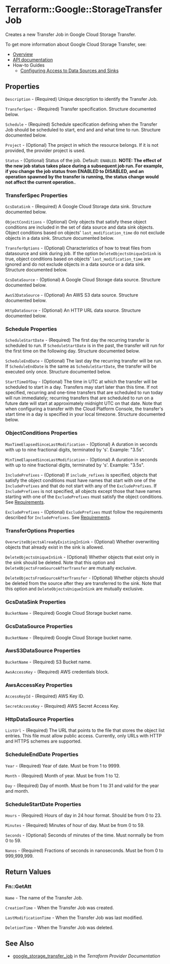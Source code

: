 # Terraform::Google::StorageTransferJob

Creates a new Transfer Job in Google Cloud Storage Transfer.

To get more information about Google Cloud Storage Transfer, see:

* [Overview](https://cloud.google.com/storage-transfer/docs/overview)
* [API documentation](https://cloud.google.com/storage-transfer/docs/reference/rest/v1/transferJobs#TransferJob)
* How-to Guides
    * [Configuring Access to Data Sources and Sinks](https://cloud.google.com/storage-transfer/docs/configure-access)

## Properties

`Description` - (Required) Unique description to identify the Transfer Job.

`TransferSpec` - (Required) Transfer specification. Structure documented below.

`Schedule` - (Required) Schedule specification defining when the Transfer Job should be scheduled to start, end and and what time to run. Structure documented below.

`Project` - (Optional) The project in which the resource belongs. If it is not provided, the provider project is used.

`Status` - (Optional) Status of the job. Default: `ENABLED`. **NOTE: The effect of the new job status takes place during a subsequent job run. For example, if you change the job status from ENABLED to DISABLED, and an operation spawned by the transfer is running, the status change would not affect the current operation.**.

### TransferSpec Properties

`GcsDataSink` - (Required) A Google Cloud Storage data sink. Structure documented below.

`ObjectConditions` - (Optional) Only objects that satisfy these object conditions are included in the set of data source and data sink objects. Object conditions based on objects' `last_modification_time` do not exclude objects in a data sink. Structure documented below.

`TransferOptions` - (Optional) Characteristics of how to treat files from datasource and sink during job. If the option `DeleteObjectsUniqueInSink` is true, object conditions based on objects' `last_modification_time` are ignored and do not exclude objects in a data source or a data sink. Structure documented below.

`GcsDataSource` - (Optional) A Google Cloud Storage data source. Structure documented below.

`AwsS3DataSource` - (Optional) An AWS S3 data source. Structure documented below.

`HttpDataSource` - (Optional) An HTTP URL data source. Structure documented below.

### Schedule Properties

`ScheduleStartDate` - (Required) The first day the recurring transfer is scheduled to run. If `ScheduleStartDate` is in the past, the transfer will run for the first time on the following day. Structure documented below.

`ScheduleEndDate` - (Optional) The last day the recurring transfer will be run. If `ScheduleEndDate` is the same as `ScheduleStartDate`, the transfer will be executed only once. Structure documented below.

`StartTimeOfDay` - (Optional) The time in UTC at which the transfer will be scheduled to start in a day. Transfers may start later than this time. If not specified, recurring and one-time transfers that are scheduled to run today will run immediately; recurring transfers that are scheduled to run on a future date will start at approximately midnight UTC on that date. Note that when configuring a transfer with the Cloud Platform Console, the transfer's start time in a day is specified in your local timezone. Structure documented below.

### ObjectConditions Properties

`MaxTimeElapsedSinceLastModification` - (Optional) A duration in seconds with up to nine fractional digits, terminated by 's'. Example: "3.5s".

`MinTimeElapsedSinceLastModification` - (Optional) A duration in seconds with up to nine fractional digits, terminated by 's'. Example: "3.5s".

`IncludePrefixes` - (Optional) If `include_refixes` is specified, objects that satisfy the object conditions must have names that start with one of the `IncludePrefixes` and that do not start with any of the `ExcludePrefixes`. If `IncludePrefixes` is not specified, all objects except those that have names starting with one of the `ExcludePrefixes` must satisfy the object conditions. See [Requirements](https://cloud.google.com/storage-transfer/docs/reference/rest/v1/TransferSpec#ObjectConditions).

`ExcludePrefixes` - (Optional) `ExcludePrefixes` must follow the requirements described for `IncludePrefixes`. See [Requirements](https://cloud.google.com/storage-transfer/docs/reference/rest/v1/TransferSpec#ObjectConditions).

### TransferOptions Properties

`OverwriteObjectsAlreadyExistingInSink` - (Optional) Whether overwriting objects that already exist in the sink is allowed.

`DeleteObjectsUniqueInSink` - (Optional) Whether objects that exist only in the sink should be deleted. Note that this option and `DeleteObjectsFromSourceAfterTransfer` are mutually exclusive.

`DeleteObjectsFromSourceAfterTransfer` - (Optional) Whether objects should be deleted from the source after they are transferred to the sink. Note that this option and `DeleteObjectsUniqueInSink` are mutually exclusive.

### GcsDataSink Properties

`BucketName` - (Required) Google Cloud Storage bucket name.

### GcsDataSource Properties

`BucketName` - (Required) Google Cloud Storage bucket name.

### AwsS3DataSource Properties

`BucketName` - (Required) S3 Bucket name.

`AwsAccessKey` - (Required) AWS credentials block.

### AwsAccessKey Properties

`AccessKeyId` - (Required) AWS Key ID.

`SecretAccessKey` - (Required) AWS Secret Access Key.

### HttpDataSource Properties

`ListUrl` - (Required) The URL that points to the file that stores the object list entries. This file must allow public access. Currently, only URLs with HTTP and HTTPS schemes are supported.

### ScheduleEndDate Properties

`Year` - (Required) Year of date. Must be from 1 to 9999.

`Month` - (Required) Month of year. Must be from 1 to 12.

`Day` - (Required) Day of month. Must be from 1 to 31 and valid for the year and month.

### ScheduleStartDate Properties

`Hours` - (Required) Hours of day in 24 hour format. Should be from 0 to 23.

`Minutes` - (Required) Minutes of hour of day. Must be from 0 to 59.

`Seconds` - (Optional) Seconds of minutes of the time. Must normally be from 0 to 59.

`Nanos` - (Required) Fractions of seconds in nanoseconds. Must be from 0 to 999,999,999.


## Return Values

### Fn::GetAtt

`Name` - The name of the Transfer Job.

`CreationTime` - When the Transfer Job was created.

`LastModificationTime` - When the Transfer Job was last modified.

`DeletionTime` - When the Transfer Job was deleted.

## See Also

* [google_storage_transfer_job](https://www.terraform.io/docs/providers/google/r/storage_transfer_job.html) in the _Terraform Provider Documentation_